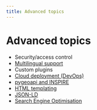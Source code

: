 ```yaml
---
title: Advanced topics
---
```


# Advanced topics

- Security/access control
- [Multilingual support](i18n.md)
- Custom plugins
- [Cloud deployment (DevOps)](cloud.md)
- [pygeoapi and INSPIRE](inspire.md)
- [HTML templating](jinja-templates.md)
- [JSON-LD](json-ld.md)
- [Search Engine Optimisation](seo.md) 